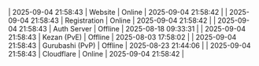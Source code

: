 | 2025-09-04 21:58:43 | Website | Online | 2025-09-04 21:58:42 |
| 2025-09-04 21:58:43 | Registration | Online | 2025-09-04 21:58:42 |
| 2025-09-04 21:58:43 | Auth Server | Offline | 2025-08-18 09:33:31 |
| 2025-09-04 21:58:43 | Kezan (PvE) | Offline | 2025-08-03 17:58:02 |
| 2025-09-04 21:58:43 | Gurubashi (PvP) | Offline | 2025-08-23 21:44:06 |
| 2025-09-04 21:58:43 | Cloudflare | Online | 2025-09-04 21:58:42 |
